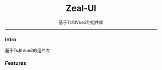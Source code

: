 <div align="center">
  <h1>Zeal-UI</h1>
  <p>基于Ts和Vue3的组件库</p>
</div>

---

###  Intro
基于Ts和Vue3的组件库

### Features

  